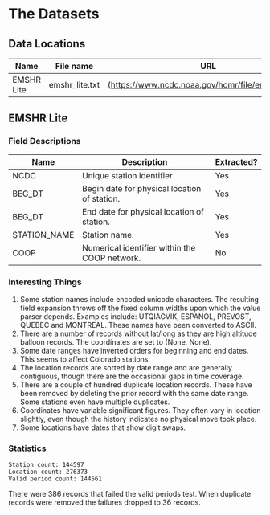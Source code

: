 # The Datasets

## Data Locations

| Name       | File name      | URL   |
| ---------- | -------------- | ----- |
| EMSHR Lite | emshr_lite.txt | (https://www.ncdc.noaa.gov/homr/file/emshr_lite.txt) |

## EMSHR Lite

### Field Descriptions

| Name         | Description                                  | Extracted? |
| ----         | -----------                                  | ---------- |
| NCDC         | Unique station identifier                    | Yes        |
| BEG_DT       | Begin date for physical location of station. | Yes        |
| BEG_DT       | End date for physical location of station.   | Yes        |
| STATION_NAME | Station name.                                | Yes        |
| COOP         | Numerical identifier within the COOP network.| No         |                                | Yes |

### Interesting Things

1. Some station names include encoded unicode characters. The resulting field expansion throws off the fixed column widths upon which the value parser depends. Examples include: UTQIAGVIK, ESPANOL, PREVOST, QUEBEC and MONTREAL. These names have been converted to ASCII.
1. There are a number of records without lat/long as they are high altitude balloon records. The coordinates are set to (None, None).
1. Some date ranges have inverted orders for beginning and end dates. This seems to affect Colorado stations.
1. The location records are sorted by date range and are generally contiguous, though there are the occasional gaps in time coverage.
1. There are a couple of hundred duplicate location records. These have been removed by deleting the prior record with the same date range. Some stations even have multiple duplicates.
1. Coordinates have variable significant figures. They often vary in location slightly, even though the history indicates no physical move took place. 
1. Some locations have dates that show digit swaps.

### Statistics

```
Station count: 144597
Location count: 276373
Valid period count: 144561
```

There were 386 records that failed the valid periods test.
When duplicate records were removed the failures dropped to 36 records. 